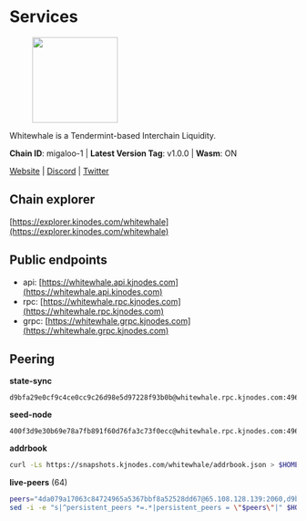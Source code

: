 # Services

<figure><img src="https://raw.githubusercontent.com/kj89/testnet_manuals/main/pingpub/logos/whitewhale.png" width="150" alt=""><figcaption></figcaption></figure>

Whitewhale is a Tendermint-based Interchain Liquidity.

**Chain ID**: migaloo-1 | **Latest Version Tag**: v1.0.0 | **Wasm**: ON

[Website](https://whitewhale.money) | [Discord](https://discord.gg/AyvcgD4jy3) | [Twitter](https://twitter.com/WhiteWhaleDefi)




## Chain explorer
[https://explorer.kjnodes.com/whitewhale](https://explorer.kjnodes.com/whitewhale)

## Public endpoints

* api: [https://whitewhale.api.kjnodes.com](https://whitewhale.api.kjnodes.com)
* rpc: [https://whitewhale.rpc.kjnodes.com](https://whitewhale.rpc.kjnodes.com)
* grpc: [https://whitewhale.grpc.kjnodes.com](https://whitewhale.grpc.kjnodes.com)

## Peering

**state-sync**

```text
d9bfa29e0cf9c4ce0cc9c26d98e5d97228f93b0b@whitewhale.rpc.kjnodes.com:49656
```

**seed-node**

```text
400f3d9e30b69e78a7fb891f60d76fa3c73f0ecc@whitewhale.rpc.kjnodes.com:49659
```

**addrbook**
```bash
curl -Ls https://snapshots.kjnodes.com/whitewhale/addrbook.json > $HOME/.migalood/config/addrbook.json
```

**live-peers** (64)
```bash
peers="4da079a17063c84724965a5367bbf8a52528dd67@65.108.128.139:2060,d9bfa29e0cf9c4ce0cc9c26d98e5d97228f93b0b@65.109.88.38:49656,aba0c3f98fb5bef1a0d991b8e2b8bba24f9908b6@65.108.111.236:55736,8a9e42026a687b2762cefbd74584ccbd6afa0be1@65.109.83.124:26656,f4cada0792353a16093ea9ecb872cb5962ce01ce@65.109.71.210:26656,51ca404bbc73d07fc0d6529388c90f807c5acf0b@65.109.104.72:20756,a834ef7ec0a65ac7c5bf976a9af5adb3a71d7a19@65.108.8.247:20756,8ab347211b90560a0dca64ef0e4eef29012f2f67@65.109.71.119:26656,0f1d4faac06ce19b964a7e5db063b328e58fdc6f@65.108.141.109:46656,e9e11032398b32a2dc6cc38b39bd81eb9125ed4d@65.108.97.58:2426,d23d14793da108b107ac809f5643d5bbbbbcb6a5@65.108.75.107:46656,0326c9ee117587b7ebe3b26b00820642a8cf48ff@65.108.238.102:20756,347e6fa3c974e91aee92da5793486ba3f1bae67d@23.88.112.67:26656,45a88789d86553f6cd7c7ee48786847e462e7dd6@5.75.161.219:26656,78f0f5aa89b7ed92a5728dd3f67f646d8dda5213@198.244.228.162:55736,25a253e96c97d34e82a0097ae3588c67620ee54e@176.9.117.204:26656,462a37ca052c4d058e505959393574045dce9489@116.202.36.240:20756,6c42aacf3939d503bad695d86108d214680e04a8@144.76.175.189:20756,175ca82ab5b282549d68d79ff2c3703d26bcacef@141.94.109.71:20757,6870906f86e474d88d077c7c55af36debe49da04@178.162.165.194:7095,41caa4106f68977e3a5123e56f57934a2d34a1c1@95.214.53.5:27096,9780ea85f4d0f4cb5ebca14992ce11ebe1982d35@188.172.229.26:26656,0c38efdc028867765e68f02979958468384ad087@51.89.155.2:23656,554eb4a15e05af8317c3f98d6efd51d1ace1bc9c@146.59.85.223:20756,d8aa44568130ec24f953ce12708cb3ea72763cf5@88.208.241.28:26656,1efa54b5e318fad742f060d3938a963333bd8ae9@142.93.189.65:26656,538b5c109a7b7d64ddb50b7d3de518321bc833c4@192.99.44.79:20756,80be85c4980deccaa2fbd710029f0eb660dadf9a@51.81.16.186:26656,e91f650bb3d5b66762093150718af358c6355cc5@15.235.10.35:36656,a46ad42b84690a2af0071f20337182b3bfba75fc@38.146.3.130:20756,1d3809b25bbe6a29bc2415df77c9fc82e46fd384@18.117.74.187:26656,59c74642d0ec4d012dd7bd0a7e5af1eadf2061b2@65.109.30.183:26656,9c77e7e841e1e5231d0f793dfbe051e9cbb13747@94.79.54.137:16656,5429bc670b77cd9c61481912ea194bea8aa6d0cd@51.81.155.189:20756,a0a450ead908bd65813322c1373802ef32c5736d@65.108.235.33:4000,36e1c376a0c5da53382a8ccb081d6a3e4831d165@65.108.234.59:26666,ba6f2c1a1174fbc19e1fff75922f56c779d788d8@38.146.3.131:20756,320ec920b1c1adc94556f9f64eeb575e07ef9d27@24.158.14.210:26656,ccaccdf6bafcb57197d86a1420a289cd39fe0ae9@85.10.200.231:8095,d20e91b12956469860da37a8e538305dad8d23d4@185.119.118.110:4000,dfe5f91f824880e19d47475546d9874e0f2cea8c@5.79.74.229:8095,fe04ff9a13d8f0b23463e832f75eb5c845bd375e@213.239.214.73:7095,c616069071f0864b5b0e995f8d8961536b41ab62@15.204.141.36:26656,81eefc4de6acec31ccdd519d53270be024e4fe68@51.210.223.186:7095,6801b2f80cdb6a02fbc7e23e1e1d393788e37e84@12.235.151.2:26656,9cb7ba30c7eb7e9b516b90e09ca0f53250927440@146.59.52.135:8095,45c246b7f17bb9d95a3155e53ae32850de03d946@195.14.6.2:26656,32eed8c4079201b143d92860c9146b1d9e126aa2@168.119.89.8:26656,e39876398a43c0f9b93b5a82d8e38fa57c0373b5@65.109.89.19:20756,98e489fc375c4dd26eb0d2410fab4e1ab049f61b@144.126.141.236:26656,7e2bf7bdcc3b40a1dae4c9befb1ef1cb47d03c6d@65.108.10.37:26656,9f55d181ba68c2a7b62d065fa5974bc1ada7395f@188.165.252.51:26656,f7dede5bd05eb9615c8c6fa273e25bd4f10f56b8@65.108.109.240:3000,3b3428d679faa1bd498b3554ca798de3a0d802c6@162.19.89.8:20756,b0a994ea4dd6371705e738e152f59936a569951e@89.58.43.178:49656,95a68d5280d9a3ae6d688e89bd4e4fe295b11a92@5.95.112.194:26656,9f78d98a2196113cea17317ff655b2d78e1ed9c4@213.239.215.165:49656,4236750928a4dcb742e50e30e500ebc9ee39f240@35.223.246.103:26656,4f992b38332785ad794d52d936dc24792e719c9e@209.97.143.128:26656,ebc272824924ea1a27ea3183dd0b9ba713494f83@195.3.220.136:27096,2b9c4fd6be5b779417bc5bd392bdefc81a08720a@35.90.134.158:33656,20e1000e88125698264454a884812746c2eb4807@65.108.227.217:20756,9755cab2585a2794453a5b396ef13b893393366f@65.108.212.224:46678,013226057046995f2fa6cbaaa4a1d90508ddc2c1@195.201.222.82:26013"
sed -i -e "s|^persistent_peers *=.*|persistent_peers = \"$peers\"|" $HOME/.migalood/config/config.toml
```
